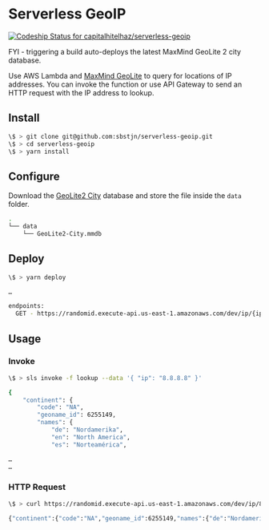 # Serverless GeoIP

[![Codeship Status for capitalhitelhaz/serverless-geoip](https://app.codeship.com/projects/399a59e0-d156-0137-e549-7a3d993b42a3/status?branch=master)](https://app.codeship.com/projects/369439)

FYI - triggering a build auto-deploys the latest MaxMind GeoLite 2 city database.

Use AWS Lambda and [MaxMind GeoLite](http://dev.maxmind.com/geoip/geoip2/geolite2/) to query for locations of IP addresses. You can invoke the function or use API Gateway to send an HTTP request with the IP address to lookup.

## Install

```bash
\$ > git clone git@github.com:sbstjn/serverless-geoip.git
\$ > cd serverless-geoip
\$ > yarn install
```

## Configure

Download the [GeoLite2 City](http://dev.maxmind.com/geoip/geoip2/geolite2/) database and store the file inside the `data` folder.

```bash
.
└── data
    └── GeoLite2-City.mmdb
```

## Deploy

```bash
\$ > yarn deploy

…

endpoints:
  GET - https://randomid.execute-api.us-east-1.amazonaws.com/dev/ip/{ip}
```

## Usage

### Invoke

```bash
\$ > sls invoke -f lookup --data '{ "ip": "8.8.8.8" }'

{
    "continent": {
        "code": "NA",
        "geoname_id": 6255149,
        "names": {
            "de": "Nordamerika",
            "en": "North America",
            "es": "Norteamérica",

…
…
```

### HTTP Request

```bash
\$ > curl https://randomid.execute-api.us-east-1.amazonaws.com/dev/ip/8.8.8.8

{"continent":{"code":"NA","geoname_id":6255149,"names":{"de":"Nordamerika","en":"North America", …
```
